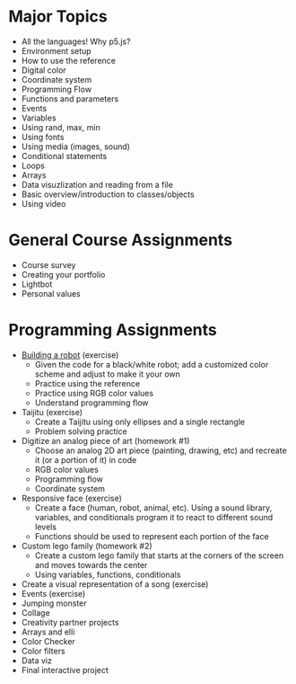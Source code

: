 # Major Topics
* All the languages! Why p5.js?
* Environment setup
* How to use the reference
* Digital color
* Coordinate system
* Programming Flow
* Functions and parameters
* Events
* Variables
* Using rand, max, min
* Using fonts
* Using media (images, sound)
* Conditional statements
* Loops
* Arrays
* Data visuzlization and reading from a file
* Basic overview/introduction to classes/objects
* Using video

# General Course Assignments
* Course survey
* Creating your portfolio
* Lightbot
* Personal values

# Programming Assignments
* [Building a robot][robot] (exercise)
  * Given the code for a black/white robot; add a customized color scheme and adjust to make it your own
  * Practice using the reference
  * Practice using RGB color values
  * Understand programming flow
* Taijitu (exercise)
  * Create a Taijitu using only ellipses and a single rectangle
  * Problem solving practice
* Digitize an analog piece of art (homework #1)
  * Choose an analog 2D art piece (painting, drawing, etc) and recreate it (or a portion of it) in code
  * RGB color values
  * Programming flow
  * Coordinate system
* Responsive face (exercise)
  * Create a face (human, robot, animal, etc). Using a sound library, variables, and conditionals program it to react to different sound levels
  * Functions should be used to represent each portion of the face
* Custom lego family (homework #2)
  * Create a custom lego family that starts at the corners of the screen and moves towards the center
  * Using variables, functions, conditionals
* Create a visual representation of a song (exercise)
* Events (exercise)
* Jumping monster
* Collage
* Creativity partner projects
* Arrays and elli
* Color Checker
* Color filters
* Data viz
* Final interactive project

[robot]:/exercises/robot/robot.md

